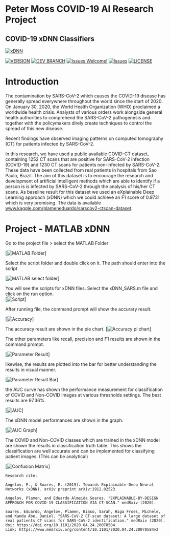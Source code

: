 # Peter Moss COVID-19 AI Research Project
## COVID-19 xDNN Classifiers
[![xDNN](Media/Images/covid-19-ai-research-xdnn.png)](https://github.com/COVID-19-AI-Research-Project/xDNN)

[![VERSION](https://img.shields.io/badge/VERSION-0.0.0-blue.svg)](https://github.com/COVID-19-AI-Research-Project/xDNN/tree/0.0.0) [![DEV BRANCH](https://img.shields.io/badge/DEV%20BRANCH-0.1.0-blue.svg)](https://github.com/COVID-19-AI-Research-Project/xDNN/tree/0.1.0) [![Issues Welcome!](https://img.shields.io/badge/Contributions-Welcome-lightgrey.svg)](CONTRIBUTING.md) [![Issues](https://img.shields.io/badge/Issues-Welcome-lightgrey.svg)](issues) [![LICENSE](https://img.shields.io/badge/LICENSE-MIT-blue.svg)](LICENSE)

#  Introduction

The contamination by SARS-CoV-2 which causes the COVID-19 disease has generally spread everywhere throughout the world since the start of 2020. On January 30, 2020, the World Health Organization (WHO) proclaimed a worldwide health crisis. Analysts of various orders work alongside general health authorities to comprehend the SARS-CoV-2 pathogenesis and together with the policymakers direly create techniques to control the spread of this new disease.

Recent findings have observed imaging patterns on computed tomography (CT) for patients infected by SARS-CoV-2. 

In this research, we have used a public available COVID-CT dataset, containing 1252 CT scans that are positive for SARS-CoV-2 infection (COVID-19) and 1230 CT scans for patients non-infected by SARS-CoV-2. 
These data have been collected from real patients in hospitals from Sao Paulo, Brazil. 
The aim of this dataset is to encourage the research and development of artificial intelligent methods which are able to identify if a person is is infected by SARS-CoV-2 through the analysis of his/her CT scans. 
As baseline result for this dataset we used an eXplainable Deep Learning approach (xDNN) which we could achieve an F1 score of 0.9731 which is very promising.
The data is available www.kaggle.com/plameneduardo/sarscov2-ctscan-dataset.


# Project - MATLAB xDNN 

Go to the project file > select the MATLAB Folder

[![MATLAB Folder](./Media/Images/project_01/image_01.jpg)]


Select the script folder and double click on it. The path should enter into the script

[![MATLAB select folder](./Media/Images/project_01/image_02.jpg)]

You will see the scripts for xDNN files. Select the xDNN_SARS.m file and click on the run option.  
[![Script](./Media/Images/project_01/image_03.jpg)]

After running file, the command prompt will show the accurary result. 

[![Accuracy](./Media/Images/project_01/image_04.jpg)]

The accuracy result are shown in the pie chart. 
[![Accuracy pi chart](./Media/Images/project_01/image_07.jpg)]

The other parameters like recall, precision and F1 results are shown in the command prompt.

[![Parameter Result](./Media/Images/project_01/image_05.jpg)]

likewise, the results are plotted into the bar for better understanding the results in visual manner. 

[![Parameter Result Bar](./Media/Images/project_01/image_08.jpg)]

the AUC curve has shown the performance measurement for classification of COVID and Non-COVID images at various thresholds settings. The best results are 97.36%. 

[![AUC](../Media/Images/project_01/image_06.jpg)]

The xDNN model performances are shown in the graph. 

[![AUC Graph](./Media/Images/project_01/image_09.jpg)]

The COVID and Non-COVID classes which are trained in the xDNN model are shown the results in classification truth table. This shows the classification are well accurate and can be implemented for classifying patient images. (This can be analytical)

[![Confusion Matrix](./Media/Images/project_01/image_10.jpg)]


```
Research cite: 

Angelov, P., & Soares, E. (2019). Towards Explainable Deep Neural Networks (xDNN). arXiv preprint arXiv:1912.02523.

Angelov, Plamen, and Eduardo Almeida Soares. "EXPLAINABLE-BY-DESIGN APPROACH FOR COVID-19 CLASSIFICATION VIA CT-SCAN." medRxiv (2020).

Soares, Eduardo, Angelov, Plamen, Biaso, Sarah, Higa Froes, Michele, and Kanda Abe, Daniel. "SARS-CoV-2 CT-scan dataset: A large dataset of real patients CT scans for SARS-CoV-2 identification." medRxiv (2020). doi: https://doi.org/10.1101/2020.04.24.20078584.
Link: https://www.medrxiv.org/content/10.1101/2020.04.24.20078584v2
```

